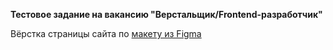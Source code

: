 **Тестовое задание на вакансию "Верстальщик/Frontend-разработчик"**

Вёрстка страницы сайта по [макету из Figma](https://www.figma.com/design/MjghGAE9sRj82TFoBd95R6/Untitled?node-id=0-1&t=C46cbhbdtaDi2bW7-0)